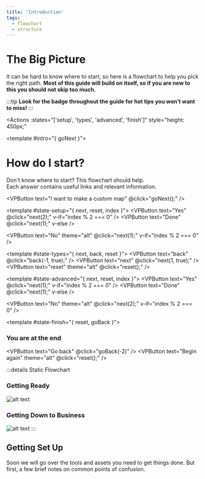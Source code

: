 ```yaml
---
title: 'Introduction'
tags:
  - flowchart
  - structure
---
```


# The Big Picture

It can be hard to know where to start, so here is a flowchart to help you pick the right path. **Most of this guide will build on itself, so if you are new to this you should not skip too much.**

:::tip
**Look for the <Badge text="important" type="tip"/> badge throughout the guide for hot tips you won’t want to miss!**
:::

<Actions
    :states="['setup', 'types', 'advanced', 'finish']"
    style="height: 450px;"
>

<!-- Begin screen -->
<template #intro="{ goNext }">

# How do I start?

Don't know where to start? This flowchart should help.\
Each answer contains useful links and relevant information.

<VPButton text="I want to make a custom map" @click="goNext();" />
</template>

<!-- Setup questions -->
<template #state-setup="{ next, reset, index }">
<VPButton text="Yes" @click="next(2);" v-if="index % 2 === 0" />
<VPButton text="Done" @click="next(1);" v-else />

<VPButton text="No" theme="alt" @click="next(1);" v-if="index % 2 === 0" />
<VPButton text="Back" theme="alt" style="visibility: hidden;"/>
<VPButton text="Reset" theme="alt" @click="reset();" />
</template>

<!-- What type of map? questions -->
<template #state-types="{ next, back, reset }">
<VPButton text="back" @click="back(-1, true);" />
<VPButton text="next" @click="next(1, true);" />
<VPButton text="reset" theme="alt" @click="reset();" />
</template>

<!-- Advanced questions -->
<template #state-advanced="{ next, reset, index }">
<VPButton text="Yes" @click="next(1);" v-if="index % 2 === 0" />
<VPButton text="Done" @click="next(1);" v-else />

<VPButton text="No" theme="alt" @click="next(2);" v-if="index % 2 === 0" />
<VPButton text="Back" theme="alt" style="visibility: hidden;"/>
<VPButton text="Reset" theme="alt" @click="reset();" />
</template>

<!-- End of the flowchart screen -->
<template #state-finish="{ reset, goBack }">
<div style="display: block;">

### You are at the end

<VPButton text="Go back" @click="goBack(-2)" />
<VPButton text="Begin again" theme="alt" @click="reset();" />
</div>
</template>

<!-- Include all the question templates -->
<!--@include: ./flowchart_questions/setup.md -->
<!--@include: ./flowchart_questions/types.md -->
<!--@include: ./flowchart_questions/advanced.md -->

</Actions>

:::details Static Flowchart

### Getting Ready <Badge text="important" type="tip"/>

![alt text](/images/udk/essential/image66.png "This will have clickable links someday")

### Getting Down to Business <Badge text="important" type="tip"/>

![alt text](/images/udk/essential/image73.png "This will also have clickable links someday")
:::

## Getting Set Up <Badge text="important" type="tip"/>

Soon we will go over the tools and assets you need to get things done. But first, a few brief notes on common points of confusion.

<!-- markdownlint-disable-file MD001 -->